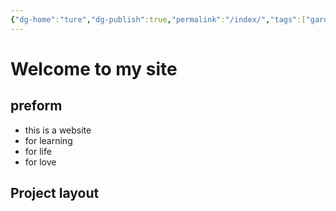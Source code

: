 ```yaml
---
{"dg-home":"ture","dg-publish":true,"permalink":"/index/","tags":["gardenEntry"],"dgPassFrontmatter":true}
---
```


# Welcome to my site
## preform
* this is a website
* for learning
* for life
* for love
 ## Project layout
    